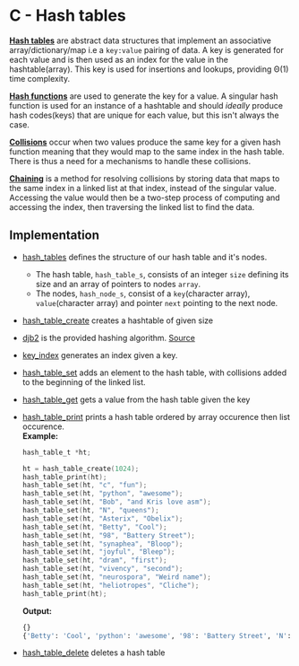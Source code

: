 # C - Hash tables

**[Hash tables](https://en.wikipedia.org/wiki/Hash_table)** are abstract data structures that implement an associative array/dictionary/map i.e a `key:value` pairing of data. A key is generated for each value and is then used as an index for the value in the hashtable(array). This key is used for insertions and lookups, providing Θ(1) time complexity.

**[Hash functions](https://en.wikipedia.org/wiki/Hash_function)** are used to generate the key for a value. A singular hash function is used for an instance of a hashtable and should _ideally_ produce hash codes(keys) that are unique for each value, but this isn't always the case.  

**[Collisions](https://en.wikipedia.org/wiki/Hash_collision)** occur when two values produce the same key for a given hash function meaning that they would map to the same index in the hash table. There is thus a need for a mechanisms to handle these collisions.  

**[Chaining](https://en.wikipedia.org/wiki/Hash_table#Separate_chaining)** is a method for resolving collisions by storing data that maps to the same index in a linked list at that index, instead of the singular value. Accessing the value would then be a two-step process of computing and accessing the index, then traversing the linked list to find the data.

## Implementation

* [hash_tables](./hash_tables.h) defines the structure of our hash table and it's nodes.  
  * The hash table, `hash_table_s`, consists of an integer `size` defining its size and an array of pointers to nodes `array`.  
  * The nodes, `hash_node_s`, consist of a `key`(character array), `value`(character array) and pointer `next` pointing to the next node.
* [hash_table_create](./0-hash_table_create.c) creates a hashtable of given size
* [djb2](./1-djb2.c) is the provided hashing algorithm. [Source](https://gist.github.com/papamuziko/7bb52dfbb859fdffc4bd0f95b76f71e8)
* [key_index](./2-key_index.c) generates an index given a key.
* [hash_table_set](./3-hash_table_set.c) adds an element to the hash table, with collisions added to the beginning of the linked list.
* [hash_table_get](./4-hash_table_get.c) gets a value from the hash table given the key
* [hash_table_print](./5-hash_table_print.c) prints a hash table ordered by array occurence then list occurence.  
  **Example:**

  ```c
  hash_table_t *ht;

  ht = hash_table_create(1024);
  hash_table_print(ht);
  hash_table_set(ht, "c", "fun");
  hash_table_set(ht, "python", "awesome");
  hash_table_set(ht, "Bob", "and Kris love asm");
  hash_table_set(ht, "N", "queens");
  hash_table_set(ht, "Asterix", "Obelix");
  hash_table_set(ht, "Betty", "Cool");
  hash_table_set(ht, "98", "Battery Street");
  hash_table_set(ht, "synaphea", "Bloop");
  hash_table_set(ht, "joyful", "Bleep");
  hash_table_set(ht, "dram", "first");
  hash_table_set(ht, "vivency", "second");
  hash_table_set(ht, "neurospora", "Weird name");
  hash_table_set(ht, "heliotropes", "Cliche");
  hash_table_print(ht);
  ```

  **Output:**

  ```bash
  {}
  {'Betty': 'Cool', 'python': 'awesome', '98': 'Battery Street', 'N': 'queens', 'c': 'fun', 'Bob': 'and Kris love asm', 'Asterix': 'Obelix', 'joyful': 'Bleep', 'synaphea': 'Bloop', 'heliotropes': 'Cliche', 'neurospora': 'Weird name', 'vivency': 'second', 'dram': 'first'}
  ```
  
* [hash_table_delete](./6-hash_table_delete.c) deletes a hash table
